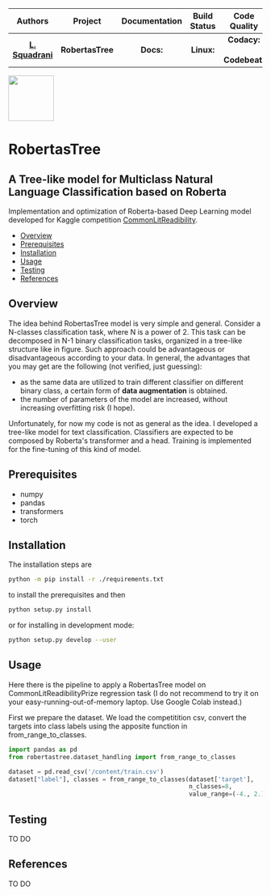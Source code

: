 | **Authors**  | **Project** |  **Documentation** | **Build Status** | **Code Quality** | **Coverage** |
|:------------:|:-----------:|:------------------:|:----------------:|:----------------:|:------------:|
| [**L. Squadrani**](https://github.com/lorenzosquadrani) <br/> | **RobertasTree** <br/> | **Docs:**  |  **Linux:** <br/> | **Codacy:** <br/> <br/> **Codebeat:** <br/>  | **CodeCov:** <br/>  |


<a href="https://www.google.com/search?q=pera&oq=pera&aqs=chrome..69i57.783j0j1&sourceid=chrome&ie=UTF-8">
  <div class="image">
    <img src="https://icons.iconarchive.com/icons/alex-t/fresh-fruit/256/pear-icon.png" width="90" height="90">
  </div>
</a>


# RobertasTree

## A Tree-like model for Multiclass Natural Language Classification based on Roberta

Implementation and optimization of Roberta-based Deep Learning model developed for Kaggle competition [CommonLitReadibility](https://www.kaggle.com/c/commonlitreadabilityprize).

* [Overview](#overview)
* [Prerequisites](#prerequisites)
* [Installation](#installation)
* [Usage](#usage)
* [Testing](#testing)
* [References](#references)



## Overview
The idea behind RobertasTree model is very simple and general. Consider a N-classes classification task, where N is a power of 2. This task can be decomposed in N-1 binary classification tasks, organized in a tree-like structure like in figure. Such approach could be advantageous or disadvantageous according to your data. In general, the advantages that you may get are the following (not verified, just guessing):

* as the same data are utilized to train different classifier on different binary class, a certain form of **data augmentation** is obtained.
* the number of parameters of the model are increased, without increasing overfitting risk (I hope).

Unfortunately, for now my code is not as general as the idea. I developed a tree-like model for text classification. Classifiers are expected to be composed by Roberta's transformer and a head. Training is implemented for the fine-tuning of this kind of model.


## Prerequisites
* numpy
* pandas
* transformers
* torch


## Installation
The installation steps are

```bash
python -m pip install -r ./requirements.txt
```

to install the prerequisites and then

```bash
python setup.py install
```

or for installing in development mode:

```bash
python setup.py develop --user
```

## Usage
Here there is the pipeline to apply a RobertasTree model on CommonLitReadibilityPrize regression task (I do not recommend to try it on your easy-running-out-of-memory laptop. Use Google Colab instead.)

First we prepare the dataset. We load the competitition csv, convert the targets into class labels using the apposite function in from_range_to_classes.

```python
import pandas as pd
from robertastree.dataset_handling import from_range_to_classes

dataset = pd.read_csv('/content/train.csv')
dataset["label"], classes = from_range_to_classes(dataset['target'], 
                                                  n_classes=8,
                                                  value_range=(-4., 2.))
```

## Testing
TO DO

## References
TO DO

